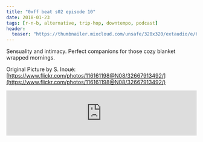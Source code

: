 ```yaml
---
title: "0xff beat s02 episode 10"
date: 2018-01-23
tags: [r-n-b, alternative, trip-hop, downtempo, podcast]
header:
  teaser: "https://thumbnailer.mixcloud.com/unsafe/320x320/extaudio/e/6/7/7/5ac3-0e79-40d2-852d-546a1f8913d1"
---
```


Sensuality and intimacy. Perfect companions for those cozy blanket wrapped mornings.

Original Picture by S. Inoué: [https://www.flickr.com/photos/116161198@N08/32667913492/](https://www.flickr.com/photos/116161198@N08/32667913492/)

<iframe width="100%" height="120" src="https://www.mixcloud.com/widget/iframe/?hide_cover=1&light=1&feed=%2F0xff-beat%2F0xff-beat-s02-episode-10-the-real-one%2F" frameborder="0" ></iframe>
